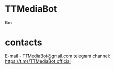 # TTMediaBot
Bot

# contacts
E-mail - TTMediaBot@gmail.com
telegram channel: https://t.me/TTMediaBot_official

